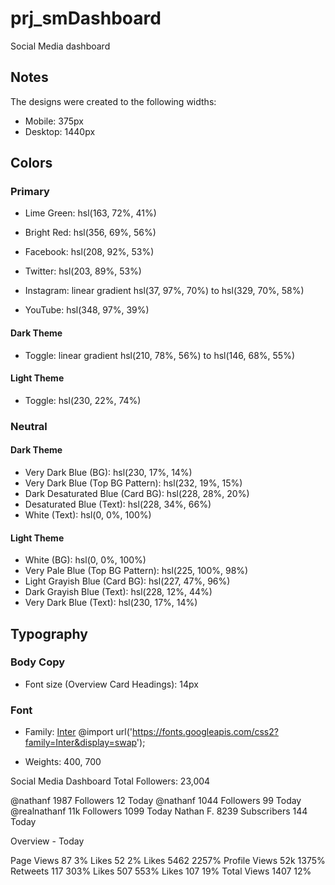 # prj_smDashboard
Social Media dashboard

## Notes

The designs were created to the following widths:

- Mobile: 375px
- Desktop: 1440px

## Colors

### Primary

- Lime Green: hsl(163, 72%, 41%)
- Bright Red: hsl(356, 69%, 56%)

- Facebook: hsl(208, 92%, 53%)
- Twitter: hsl(203, 89%, 53%)
- Instagram: linear gradient hsl(37, 97%, 70%) to hsl(329, 70%, 58%)
- YouTube: hsl(348, 97%, 39%)

#### Dark Theme

- Toggle: linear gradient hsl(210, 78%, 56%) to hsl(146, 68%, 55%)

#### Light Theme

- Toggle: hsl(230, 22%, 74%)

### Neutral

#### Dark Theme

- Very Dark Blue (BG): hsl(230, 17%, 14%)
- Very Dark Blue (Top BG Pattern): hsl(232, 19%, 15%)
- Dark Desaturated Blue (Card BG): hsl(228, 28%, 20%)
- Desaturated Blue (Text): hsl(228, 34%, 66%)
- White (Text): hsl(0, 0%, 100%)

#### Light Theme

- White (BG): hsl(0, 0%, 100%)
- Very Pale Blue (Top BG Pattern): hsl(225, 100%, 98%)
- Light Grayish Blue (Card BG): hsl(227, 47%, 96%)
- Dark Grayish Blue (Text): hsl(228, 12%, 44%)
- Very Dark Blue (Text): hsl(230, 17%, 14%)

## Typography

### Body Copy

- Font size (Overview Card Headings): 14px

### Font

- Family: [Inter](https://fonts.google.com/specimen/Inter)
@import url('https://fonts.googleapis.com/css2?family=Inter&display=swap');

- Weights: 400, 700



Social Media Dashboard 
Total Followers: 23,004 

@nathanf 
1987 Followers 
12 Today 
@nathanf 
1044 Followers 
99 Today 
@realnathanf 
11k Followers 
1099 Today 
Nathan F. 
8239 Subscribers 
144 Today 

Overview - Today 

Page Views 87 3% 
Likes 52 2% 
Likes 5462 2257% 
Profile Views 52k 1375% 
Retweets 117 303% 
Likes 507 553% 
Likes 107 19% 
Total Views 1407 12% 